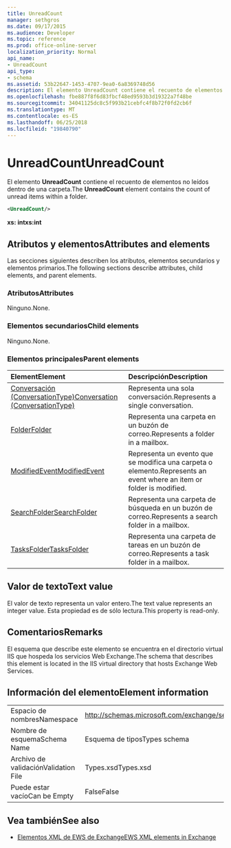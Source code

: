```yaml
---
title: UnreadCount
manager: sethgros
ms.date: 09/17/2015
ms.audience: Developer
ms.topic: reference
ms.prod: office-online-server
localization_priority: Normal
api_name:
- UnreadCount
api_type:
- schema
ms.assetid: 53b22647-1453-4707-9ea0-6a8369748d56
description: El elemento UnreadCount contiene el recuento de elementos no leídos dentro de una carpeta.
ms.openlocfilehash: fbe887f8f6d83fbcf48ed9593b3d19322a7f48be
ms.sourcegitcommit: 34041125dc8c5f993b21cebfc4f8b72f0fd2cb6f
ms.translationtype: MT
ms.contentlocale: es-ES
ms.lasthandoff: 06/25/2018
ms.locfileid: "19840790"
---
```

# <a name="unreadcount"></a><span data-ttu-id="30e33-103">UnreadCount</span><span class="sxs-lookup"><span data-stu-id="30e33-103">UnreadCount</span></span>

<span data-ttu-id="30e33-104">El elemento **UnreadCount** contiene el recuento de elementos no leídos dentro de una carpeta.</span><span class="sxs-lookup"><span data-stu-id="30e33-104">The **UnreadCount** element contains the count of unread items within a folder.</span></span> 
  
```XML
<UnreadCount/>
```

 <span data-ttu-id="30e33-105">**xs: int**</span><span class="sxs-lookup"><span data-stu-id="30e33-105">**xs:int**</span></span>
## <a name="attributes-and-elements"></a><span data-ttu-id="30e33-106">Atributos y elementos</span><span class="sxs-lookup"><span data-stu-id="30e33-106">Attributes and elements</span></span>

<span data-ttu-id="30e33-107">Las secciones siguientes describen los atributos, elementos secundarios y elementos primarios.</span><span class="sxs-lookup"><span data-stu-id="30e33-107">The following sections describe attributes, child elements, and parent elements.</span></span>
  
### <a name="attributes"></a><span data-ttu-id="30e33-108">Atributos</span><span class="sxs-lookup"><span data-stu-id="30e33-108">Attributes</span></span>

<span data-ttu-id="30e33-109">Ninguno.</span><span class="sxs-lookup"><span data-stu-id="30e33-109">None.</span></span>
  
### <a name="child-elements"></a><span data-ttu-id="30e33-110">Elementos secundarios</span><span class="sxs-lookup"><span data-stu-id="30e33-110">Child elements</span></span>

<span data-ttu-id="30e33-111">Ninguno.</span><span class="sxs-lookup"><span data-stu-id="30e33-111">None.</span></span>
  
### <a name="parent-elements"></a><span data-ttu-id="30e33-112">Elementos principales</span><span class="sxs-lookup"><span data-stu-id="30e33-112">Parent elements</span></span>

|<span data-ttu-id="30e33-113">**Element**</span><span class="sxs-lookup"><span data-stu-id="30e33-113">**Element**</span></span>|<span data-ttu-id="30e33-114">**Descripción**</span><span class="sxs-lookup"><span data-stu-id="30e33-114">**Description**</span></span>|
|:-----|:-----|
|[<span data-ttu-id="30e33-115">Conversación (ConversationType)</span><span class="sxs-lookup"><span data-stu-id="30e33-115">Conversation (ConversationType)</span></span>](conversation-conversationtype.md) <br/> |<span data-ttu-id="30e33-116">Representa una sola conversación.</span><span class="sxs-lookup"><span data-stu-id="30e33-116">Represents a single conversation.</span></span>  <br/> |
|[<span data-ttu-id="30e33-117">Folder</span><span class="sxs-lookup"><span data-stu-id="30e33-117">Folder</span></span>](folder.md) <br/> |<span data-ttu-id="30e33-118">Representa una carpeta en un buzón de correo.</span><span class="sxs-lookup"><span data-stu-id="30e33-118">Represents a folder in a mailbox.</span></span>  <br/> |
|[<span data-ttu-id="30e33-119">ModifiedEvent</span><span class="sxs-lookup"><span data-stu-id="30e33-119">ModifiedEvent</span></span>](modifiedevent.md) <br/> |<span data-ttu-id="30e33-120">Representa un evento que se modifica una carpeta o elemento.</span><span class="sxs-lookup"><span data-stu-id="30e33-120">Represents an event where an item or folder is modified.</span></span>  <br/> |
|[<span data-ttu-id="30e33-121">SearchFolder</span><span class="sxs-lookup"><span data-stu-id="30e33-121">SearchFolder</span></span>](searchfolder.md) <br/> |<span data-ttu-id="30e33-122">Representa una carpeta de búsqueda en un buzón de correo.</span><span class="sxs-lookup"><span data-stu-id="30e33-122">Represents a search folder in a mailbox.</span></span>  <br/> |
|[<span data-ttu-id="30e33-123">TasksFolder</span><span class="sxs-lookup"><span data-stu-id="30e33-123">TasksFolder</span></span>](tasksfolder.md) <br/> |<span data-ttu-id="30e33-124">Representa una carpeta de tareas en un buzón de correo.</span><span class="sxs-lookup"><span data-stu-id="30e33-124">Represents a task folder in a mailbox.</span></span>  <br/> |
   
## <a name="text-value"></a><span data-ttu-id="30e33-125">Valor de texto</span><span class="sxs-lookup"><span data-stu-id="30e33-125">Text value</span></span>

<span data-ttu-id="30e33-126">El valor de texto representa un valor entero.</span><span class="sxs-lookup"><span data-stu-id="30e33-126">The text value represents an integer value.</span></span> <span data-ttu-id="30e33-127">Esta propiedad es de sólo lectura.</span><span class="sxs-lookup"><span data-stu-id="30e33-127">This property is read-only.</span></span>
  
## <a name="remarks"></a><span data-ttu-id="30e33-128">Comentarios</span><span class="sxs-lookup"><span data-stu-id="30e33-128">Remarks</span></span>

<span data-ttu-id="30e33-129">El esquema que describe este elemento se encuentra en el directorio virtual IIS que hospeda los servicios Web Exchange.</span><span class="sxs-lookup"><span data-stu-id="30e33-129">The schema that describes this element is located in the IIS virtual directory that hosts Exchange Web Services.</span></span>
  
## <a name="element-information"></a><span data-ttu-id="30e33-130">Información del elemento</span><span class="sxs-lookup"><span data-stu-id="30e33-130">Element information</span></span>

|||
|:-----|:-----|
|<span data-ttu-id="30e33-131">Espacio de nombres</span><span class="sxs-lookup"><span data-stu-id="30e33-131">Namespace</span></span>  <br/> |http://schemas.microsoft.com/exchange/services/2006/types  <br/> |
|<span data-ttu-id="30e33-132">Nombre de esquema</span><span class="sxs-lookup"><span data-stu-id="30e33-132">Schema Name</span></span>  <br/> |<span data-ttu-id="30e33-133">Esquema de tipos</span><span class="sxs-lookup"><span data-stu-id="30e33-133">Types schema</span></span>  <br/> |
|<span data-ttu-id="30e33-134">Archivo de validación</span><span class="sxs-lookup"><span data-stu-id="30e33-134">Validation File</span></span>  <br/> |<span data-ttu-id="30e33-135">Types.xsd</span><span class="sxs-lookup"><span data-stu-id="30e33-135">Types.xsd</span></span>  <br/> |
|<span data-ttu-id="30e33-136">Puede estar vacío</span><span class="sxs-lookup"><span data-stu-id="30e33-136">Can be Empty</span></span>  <br/> |<span data-ttu-id="30e33-137">False</span><span class="sxs-lookup"><span data-stu-id="30e33-137">False</span></span>  <br/> |
   
## <a name="see-also"></a><span data-ttu-id="30e33-138">Vea también</span><span class="sxs-lookup"><span data-stu-id="30e33-138">See also</span></span>



- [<span data-ttu-id="30e33-139">Elementos XML de EWS de Exchange</span><span class="sxs-lookup"><span data-stu-id="30e33-139">EWS XML elements in Exchange</span></span>](ews-xml-elements-in-exchange.md)

